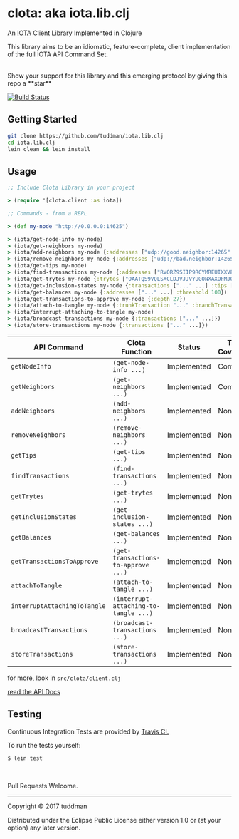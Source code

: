# clota: aka iota.lib.clj

An [IOTA](https://iota.org) Client Library Implemented in Clojure

This library aims to be an idiomatic, feature-complete, client implementation of the full IOTA API Command Set.

<br>
Show your support for this library and this emerging protocol by giving this repo a **star**

[![Build Status](https://travis-ci.org/tuddman/iota.lib.clj.svg?branch=master)](https://travis-ci.org/tuddman/iota.lib.clj)


## Getting Started

```bash
git clone https://github.com/tuddman/iota.lib.clj
cd iota.lib.clj
lein clean && lein install
```

## Usage

```clojure
;; Include Clota Library in your project

> (require '[clota.client :as iota])

;; Commands - from a REPL

> (def my-node "http://0.0.0.0:14625")

> (iota/get-node-info my-node)
> (iota/get-neighbors my-node)
> (iota/add-neighbors my-node {:addresses ["udp://good.neighbor:14265" ...] })
> (iota/remove-neighbors my-node {:addresses ["udp://bad.neighbor:14265" ...] })
> (iota/get-tips my-node)
> (iota/find-transactions my-node {:addresses ["RVORZ9SIIP9RCYMREUIXXVPQIPHVCNPQ9HZWYKFWYWZRE9JQKG9REPKIASHUUECPSQO9JT9XNMVKWYGVAZETAIRPTM"]})
> (iota/get-trytes my-node {:trytes ["OAATQS9VQLSXCLDJVJJVYUGONXAXOFMJOZNSYWRZSWECMXAQQURHQBJNLD9IOFEPGZEPEMPXCIVRX9999"]})
> (iota/get-inclusion-states my-node {:transactions ["..." ...] :tips ["..." ...]}
> (iota/get-balances my-node {:addresses ["..." ...] :threshold 100})
> (iota/get-transactions-to-approve my-node {:depth 27})
> (iota/attach-to-tangle my-node {:trunkTransaction "..." :branchTransaction "..." :min-weight-magnitude 18 :trytes ["..." ...]})
> (iota/interrupt-attaching-to-tangle my-node)
> (iota/broadcast-transactions my-node {:transactions ["..." ...]})
> (iota/store-transactions my-node {:transactions ["..." ...]})
```

API Command | Clota Function | Status | Test Coverage
--- | --- | --- | ---
`getNodeInfo` | `(get-node-info ...)` | Implemented | Complete
`getNeighbors` | `(get-neighbors ...)` | Implemented | Complete
`addNeighbors` | `(add-neighbors ...)` | Implemented | None
`removeNeighbors` | `(remove-neighbors ...)` | Implemented | None
`getTips` | `(get-tips ...)` | Implemented | None
`findTransactions` | `(find-transactions ...)` | Implemented | None
`getTrytes` | `(get-trytes ...)` | Implemented | None
`getInclusionStates` | `(get-inclusion-states ...)` | Implemented | None
`getBalances` | `(get-balances ...)` | Implemented | None
`getTransactionsToApprove` | `(get-transactions-to-approve ...)` | Implemented | None
`attachToTangle` | `(attach-to-tangle ...)` | Implemented | None
`interruptAttachingToTangle` | `(interrupt-attaching-to-tangle ...)` | Implemented | None
`broadcastTransactions` | `(broadcast-transactions ...)` | Implemented | None
`storeTransactions` | `(store-transactions ...)` | Implemented | None

for more, look in `src/clota/client.clj`

[read the API Docs](https://iota.readme.io)

## Testing

Continuous Integration Tests are provided by [Travis CI.](https://travis-ci.com/)

To run the tests yourself:

```bash
$ lein test
```
<br>


Pull Requests Welcome.
<br>

---

Copyright © 2017 tuddman

Distributed under the Eclipse Public License either version 1.0 or (at
your option) any later version.
